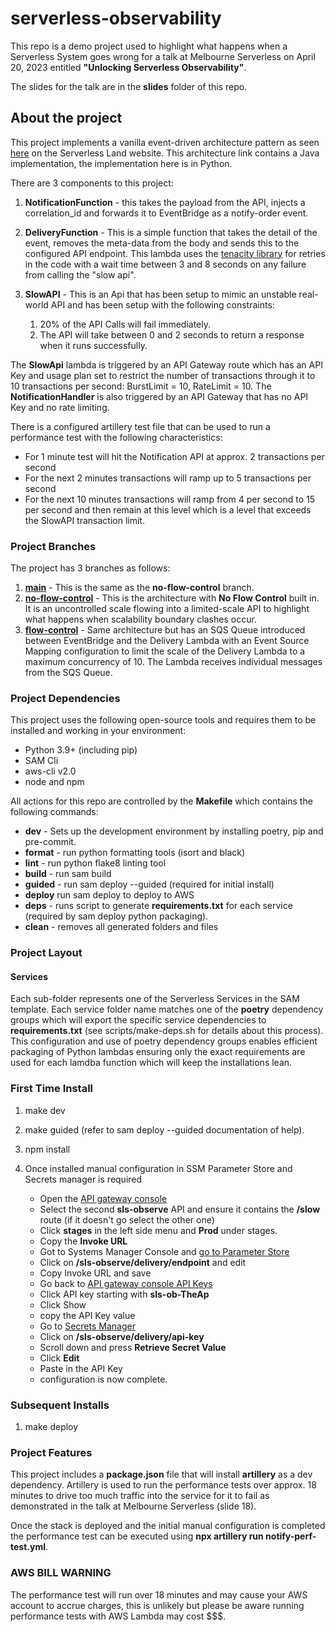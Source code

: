# serverless-observability

This repo is a demo project used to highlight what happens when a Serverless System goes wrong for a talk at Melbourne Serverless on April 20, 2023 entitled **"Unlocking Serverless Observability"**.

The slides for the talk are in the **slides** folder of this repo.

## About the project

This project implements a vanilla event-driven architecture pattern as seen [here](https://serverlessland.com/patterns/apigw-lambda-eventbridge-sam-java) on the Serverless Land website.  This architecture link contains a Java implementation, the implementation here is in Python.

There are 3 components to this project:

1. **NotificationFunction** - this takes the payload from the API, injects a correlation_id and forwards it to EventBridge as a notify-order event.
2. **DeliveryFunction** - This is a simple function that takes the detail of the event, removes the meta-data from the body and sends this to the configured API endpoint.  This lambda uses the [tenacity library](https://pypi.org/project/tenacity/) for retries in the code with a wait time between 3 and 8 seconds on any failure from calling the "slow api".
3. **SlowAPI** - This is an Api that has been setup to mimic an unstable real-world API and has been setup with the following constraints:

   1. 20% of the API Calls will fail immediately.
   2. The API will take between 0 and 2 seconds to return a response when it runs successfully.

The **SlowApi** lambda is triggered by an API Gateway route which has an API Key and usage plan set to restrict the number of transactions through it to 10 transactions per second: BurstLimit = 10, RateLimit = 10.
The **NotificationHandler** is also triggered by an API Gateway that has no API Key and no rate limiting.

There is a configured artillery test file that can be used to run a performance test with the following characteristics:

- For 1 minute test will hit the Notification API at approx. 2 transactions per second
- For the next 2 minutes transactions will ramp up to 5 transactions per second
- For the next 10 minutes transactions will ramp from 4 per second to 15 per second and then remain at this level which is a level that exceeds the SlowAPI transaction limit.

### Project Branches

The project has 3 branches as follows:

1. **[main]()** - This is the same as the **no-flow-control** branch.
2. **[no-flow-control](https://github.com/walmsles/serverless-observability/tree/no-flow-control)** - This is the architecture with **No Flow Control** built in.  It is an uncontrolled scale flowing into a limited-scale API to highlight what happens when scalability boundary clashes occur.
3. **[flow-control](https://github.com/walmsles/serverless-observability/tree/flow-control)** - Same architecture but has an SQS Queue introduced between EventBridge and the Delivery Lambda with an Event Source Mapping configuration to limit the scale of the Delivery Lambda to a maximum concurrency of 10.  The Lambda receives individual messages from the SQS Queue.

### Project Dependencies

This project uses the following open-source tools and requires them to be installed and working in your environment:

- Python 3.9+ (including pip)
- SAM Cli
- aws-cli v2.0
- node and npm

All actions for this repo are controlled by the **Makefile** which contains the following commands:

- **dev** - Sets up the development environment by installing poetry, pip and pre-commit.
- **format** - run python formatting tools (isort and black)
- **lint** - run python flake8 linting tool
- **build** - run sam build
- **guided** - run sam deploy --guided (required for initial install)
- **deploy** run sam deploy to deploy to AWS
- **deps** - runs script to generate **requirements.txt** for each service (required by sam deploy python packaging).
- **clean** - removes all generated folders and files

### Project Layout

#### Services

Each sub-folder represents one of the Serverless Services in the SAM template.  Each service folder name matches one of the **poetry** dependency groups which will export the specific service dependencies to **requirements.txt** (see scripts/make-deps.sh for details about this process).  This configuration and use of poetry dependency groups enables efficient packaging of Python lambdas ensuring only the exact requirements are used for each lamdba function which will keep the installations lean.

### First Time Install

1. make dev
2. make guided (refer to sam deploy --guided documentation of help).
3. npm install
4. Once installed manual configuration in SSM Parameter Store and Secrets manager is required

    - Open the [API gateway console](https://ap-southeast-2.console.aws.amazon.com/apigateway/main/apis?region=ap-southeast-2)
    - Select the second **sls-observe** API and ensure it contains the **/slow** route (if it doesn't go select the other one)
    - Click **stages** in the left side menu and **Prod** under stages.
    - Copy the **Invoke URL**
    - Got to Systems Manager Console and [go to Parameter Store](https://ap-southeast-2.console.aws.amazon.com/systems-manager/parameters/?region=ap-southeast-2&tab=Table)
    - Click on **/sls-observe/delivery/endpoint** and edit
    - Copy Invoke URL and save
    - Go back to [API gateway console API Keys](https://ap-southeast-2.console.aws.amazon.com/apigateway/home?region=ap-southeast-2#/api-keys)
    - Click API key starting with **sls-ob-TheAp**
    - Click Show
    - copy the API Key value
    - Go to [Secrets Manager](https://ap-southeast-2.console.aws.amazon.com/secretsmanager/listsecrets?region=ap-southeast-2)
    - Click on **/sls-observe/delivery/api-key**
    - Scroll down and press **Retrieve Secret Value**
    - Click **Edit**
    - Paste in the API Key
    - configuration is now complete.

### Subsequent Installs

1. make deploy

### Project Features

This project includes a **package.json** file that will install **artillery** as a dev dependency.  Artillery is used to run the performance tests over approx. 18 minutes to drive too much traffic into the service for it to fail as demonstrated in the talk at Melbourne Serverless (slide 18).

Once the stack is deployed and the initial manual configuration is completed the performance test can be executed using **npx artillery run notify-perf-test.yml**.

### AWS BILL WARNING

The performance test will run over 18 minutes and may cause your AWS account to accrue charges, this is unlikely but please be aware running performance tests with AWS Lambda may cost $$$.
